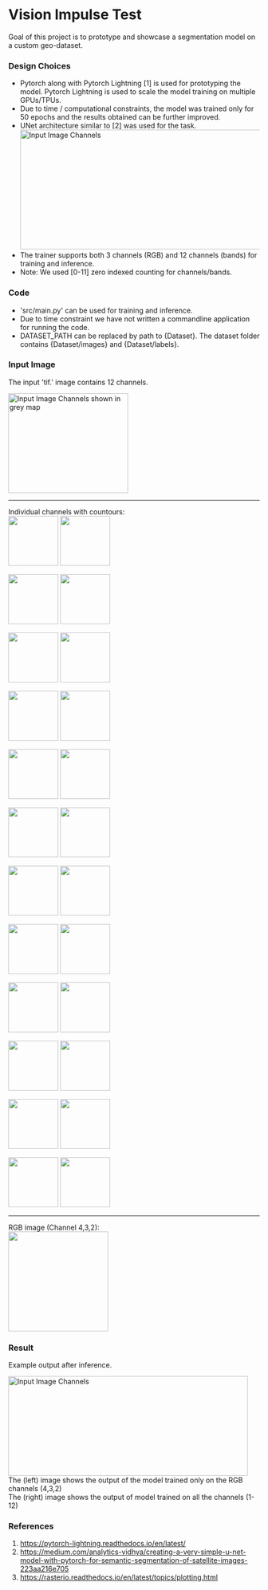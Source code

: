 # Vision Impulse Test

Goal of this project is to prototype and showcase a segmentation model on a custom geo-dataset. 

### Design Choices
* Pytorch along with Pytorch Lightning [1] is used for prototyping the model. 
  Pytorch Lightning is used to scale the model training on multiple GPUs/TPUs.        
* Due to time / computational constraints, the model was trained only for 50 epochs and the results obtained can be further improved.
* UNet architecture similar to [2] was used for the task.
  <img width="640" height="240" src="https://github.com/njanirudh/Vision-Impulse-Test/blob/feature-segmentation/assets/unet_architecture.png" title="Input Image Channels">
* The trainer supports both 3 channels (RGB) and 12 channels (bands) for training and inference.
* Note: We used [0-11] zero indexed counting for channels/bands.
  
### Code
* 'src/main.py' can be used for training and inference.
* Due to time constraint we have not written a commandline application for running the code.  
* DATASET_PATH can be replaced by path to {Dataset}. The dataset folder contains {Dataset/images} and {Dataset/labels}.

### Input Image
The input 'tif.' image contains 12 channels.  

<img width="240" height="200" src="https://github.com/njanirudh/Vision-Impulse-Test/blob/feature-segmentation/assets/12_img_collage.png" title="Input Image Channels shown in grey map">

-----------------------------------------
Individual channels with countours:      
<img src="https://github.com/njanirudh/Vision-Impulse-Test/blob/feature-segmentation/assets/graphs/c0_p.png" width="100"/> <img src="https://github.com/njanirudh/Vision-Impulse-Test/blob/feature-segmentation/assets/graphs/c0_c.png" width="100"/> 

<img src="https://github.com/njanirudh/Vision-Impulse-Test/blob/feature-segmentation/assets/graphs/c1_p.png" width="100"/> <img src="https://github.com/njanirudh/Vision-Impulse-Test/blob/feature-segmentation/assets/graphs/c1_c.png" width="100"/> 

<img src="https://github.com/njanirudh/Vision-Impulse-Test/blob/feature-segmentation/assets/graphs/c2_p.png" width="100"/> <img src="https://github.com/njanirudh/Vision-Impulse-Test/blob/feature-segmentation/assets/graphs/c2_c.png" width="100"/> 

<img src="https://github.com/njanirudh/Vision-Impulse-Test/blob/feature-segmentation/assets/graphs/c3_p.png" width="100"/> <img src="https://github.com/njanirudh/Vision-Impulse-Test/blob/feature-segmentation/assets/graphs/c3_c.png" width="100"/> 

<img src="https://github.com/njanirudh/Vision-Impulse-Test/blob/feature-segmentation/assets/graphs/c4_p.png" width="100"/> <img src="https://github.com/njanirudh/Vision-Impulse-Test/blob/feature-segmentation/assets/graphs/c4_c.png" width="100"/> 

<img src="https://github.com/njanirudh/Vision-Impulse-Test/blob/feature-segmentation/assets/graphs/c5_p.png" width="100"/> <img src="https://github.com/njanirudh/Vision-Impulse-Test/blob/feature-segmentation/assets/graphs/c5_c.png" width="100"/> 

<img src="https://github.com/njanirudh/Vision-Impulse-Test/blob/feature-segmentation/assets/graphs/c6_p.png" width="100"/> <img src="https://github.com/njanirudh/Vision-Impulse-Test/blob/feature-segmentation/assets/graphs/c6_c.png" width="100"/> 

<img src="https://github.com/njanirudh/Vision-Impulse-Test/blob/feature-segmentation/assets/graphs/c7_p.png" width="100"/> <img src="https://github.com/njanirudh/Vision-Impulse-Test/blob/feature-segmentation/assets/graphs/c7_c.png" width="100"/> 

<img src="https://github.com/njanirudh/Vision-Impulse-Test/blob/feature-segmentation/assets/graphs/c8_p.png" width="100"/> <img src="https://github.com/njanirudh/Vision-Impulse-Test/blob/feature-segmentation/assets/graphs/c8_c.png" width="100"/> 

<img src="https://github.com/njanirudh/Vision-Impulse-Test/blob/feature-segmentation/assets/graphs/c9_p.png" width="100"/> <img src="https://github.com/njanirudh/Vision-Impulse-Test/blob/feature-segmentation/assets/graphs/c9_c.png" width="100"/> 

<img src="https://github.com/njanirudh/Vision-Impulse-Test/blob/feature-segmentation/assets/graphs/c10_p.png" width="100"/> <img src="https://github.com/njanirudh/Vision-Impulse-Test/blob/feature-segmentation/assets/graphs/c10_c.png" width="100"/> 

<img src="https://github.com/njanirudh/Vision-Impulse-Test/blob/feature-segmentation/assets/graphs/c11_p.png" width="100"/> <img src="https://github.com/njanirudh/Vision-Impulse-Test/blob/feature-segmentation/assets/graphs/c11_c.png" width="100"/> 

-----------------------------------------
RGB image (Channel 4,3,2):     
<img src="https://github.com/njanirudh/Vision-Impulse-Test/blob/feature-segmentation/assets/graphs/rgb.png" width="200"/>

### Result
Example output after inference.      

<img width="480" height="200" src="https://github.com/njanirudh/Vision-Impulse-Test/blob/feature-segmentation/assets/results.png" title="Input Image Channels">
The (left) image shows the output of the model trained only on the RGB channels (4,3,2)    <br />
The (right) image shows the output of model trained on all the channels (1-12)

### References
1. https://pytorch-lightning.readthedocs.io/en/latest/
1. https://medium.com/analytics-vidhya/creating-a-very-simple-u-net-model-with-pytorch-for-semantic-segmentation-of-satellite-images-223aa216e705
1. https://rasterio.readthedocs.io/en/latest/topics/plotting.html

